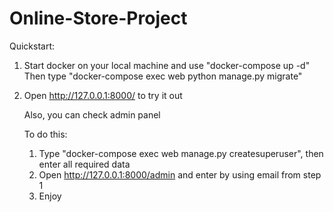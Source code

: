 # Online-Store-Project

Quickstart:

1. Start docker on your local machine and use "docker-compose up -d"
   Then type "docker-compose exec web python manage.py migrate"
2. Open http://127.0.0.1:8000/ to try it out

   Also, you can check admin panel

   To do this:

   1. Type "docker-compose exec web manage.py createsuperuser", then enter all required data
   2. Open http://127.0.0.1:8000/admin and enter by using email from step 1
   3. Enjoy
